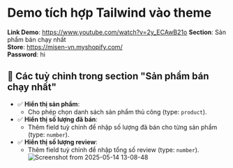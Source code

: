 # Demo tích hợp Tailwind vào theme

**Link Demo**: https://www.youtube.com/watch?v=2y_ECAwB21o
**Section**: Sản phẩm bán chạy nhất  
**Store**: https://misen-vn.myshopify.com/  
**Password**: hi
## 🔧 Các tuỳ chỉnh trong section "Sản phẩm bán chạy nhất"

- ✅ **Hiển thị sản phẩm**: 
  - Cho phép chọn danh sách sản phẩm thủ công (type: `product`).
- ✅ **Hiển thị số lượng đã bán**: 
  - Thêm field tuỳ chỉnh để nhập số lượng đã bán cho từng sản phẩm (type: `number`).
- ✅ **Hiển thị số lượng review**: 
  - Thêm field tuỳ chỉnh để nhập tổng số review (type: `number`).
![Screenshot from 2025-05-14 13-08-48](https://github.com/user-attachments/assets/830a196a-c690-4955-b2b9-a43da422b7ab)
